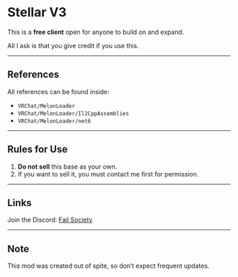 # Stellar V3  

This is a **free client** open for anyone to build on and expand.

All I ask is that you give credit if you use this.

---

## References  
All references can be found inside:  
- `VRChat/MelonLoader`  
- `VRChat/MelonLoader/Il2CppAssemblies`  
- `VRChat/MelonLoader/net6`  

---

## Rules for Use
1. **Do not sell** this base as your own.  
2. If you want to sell it, you must contact me first for permission.

---

## Links  
Join the Discord: [Fail Society](https://discord.gg/Js5HJaWX2S)  

---

## Note  
This mod was created out of spite, so don’t expect frequent updates.
